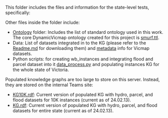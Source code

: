 ﻿This folder includes the files and information for the state-level tests, specifically: 


Other files inside the folder include:
- [Ontology](../Ontology/) folder: Includes the list of standard ontology used in this work. The core DynamicVicmap ontology created for this project is [smurf.ttl](../Ontology/smurf.ttl).
- Data: List of datasets integrated in to the KG (please refer to the [Readme.md](../README.md) for downloading them) and [metadata](../Vicmap_Metadata/) info for Vicmap datasets.
- Python scripts: for creating wb_instances and integrating flood and parcel dataset into it [data_process.py](data_process.py) and populating instances KG for the whole state of Victoria. 


Populated knowledge graphs are too large to store on this server. Instead, they are stored on the internal Teams site:
- [KG10K.rdf](https://rmiteduau-my.sharepoint.com/:u:/g/personal/nenad_radosevic_rmit_edu_au/EdUZGYQ0uc1Mk6lsCxwxBrMBD8jY1YKY5se8KTXepWrdWA?e=KRTdeg): Current version of populated KG with hydro, parcel, and flood datasets for 10K instances (current as of 24.02.13).
- [KG.rdf](https://rmiteduau-my.sharepoint.com/:u:/g/personal/nenad_radosevic_rmit_edu_au/EcOcZhCXLlBIgfnzCRyXjUwBeugUS4LbCdXmQ99mNxlPdg?e=0GXDl1): Current version of populated KG with hydro, parcel, and flood datasets for entire state (current as of 24.02.13).
